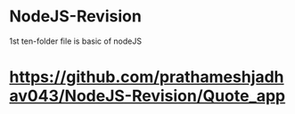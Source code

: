 # NodeJS-Revision
1st ten-folder file is basic of nodeJS

# https://github.com/prathameshjadhav043/NodeJS-Revision/Quote_app
